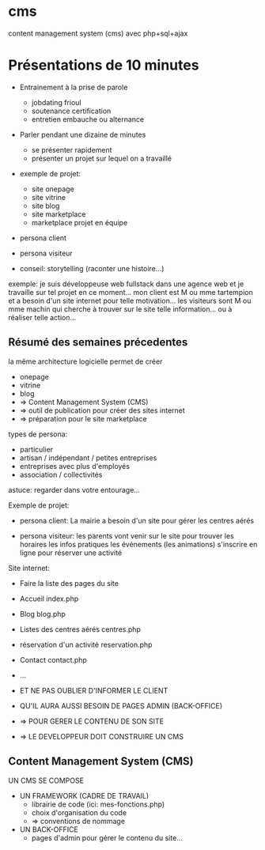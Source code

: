 # cms

content management system (cms) avec php+sql+ajax

# Présentations de 10 minutes

* Entrainement à la prise de parole
    * jobdating frioul
    * soutenance certification
    * entretien embauche ou alternance

* Parler pendant une dizaine de minutes
    * se présenter rapidement
    * présenter un projet sur lequel on a travaillé

* exemple de projet:
    * site onepage
    * site vitrine
    * site blog
    * site marketplace
    * marketplace projet en équipe

* persona client
* persona visiteur
* conseil: storytelling (raconter une histoire...)

exemple:
    je suis développeuse web fullstack dans une agence web
    et je travaille sur tel projet en ce moment... 
    mon client est M ou mme tartempion
    et a besoin d'un site internet pour telle motivation...
    les visiteurs sont M ou mme machin
    qui cherche à trouver sur le site telle information...
    ou à réaliser telle action...

## Résumé des semaines précedentes

la même architecture logicielle permet de créer
* onepage
* vitrine
* blog
* => Content Management System (CMS)
* => outil de publication pour créer des sites internet
* => préparation pour le site marketplace

types de persona:
* particulier
* artisan / indépendant / petites entreprises
* entreprises avec plus d'employés
* association / collectivités 

astuce: regarder dans votre entourage...

Exemple de projet:

* persona client:
    La mairie a besoin d'un site pour gérer les centres aérés

* persona visiteur:
    les parents vont venir sur le site pour trouver les horaires
    les infos pratiques
    les événements (les animations)
    s'inscrire en ligne pour réserver une activité

Site internet:
* Faire la liste des pages du site
* Accueil                       index.php
* Blog                          blog.php
* Listes des centres aérés      centres.php
* réservation d'un activité     reservation.php
* Contact                       contact.php
* ...

* ET NE PAS OUBLIER D'INFORMER LE CLIENT
* QU'IL AURA AUSSI BESOIN DE PAGES ADMIN (BACK-OFFICE)
* => POUR GERER LE CONTENU DE SON SITE
* => LE DEVELOPPEUR DOIT CONSTRUIRE UN CMS

## Content Management System (CMS)

UN CMS SE COMPOSE
* UN FRAMEWORK (CADRE DE TRAVAIL)
    * librairie de code (ici: mes-fonctions.php)
    * choix d'organisation du code
    * => conventions de nommage
* UN BACK-OFFICE
    * pages d'admin pour gérer le contenu du site...






